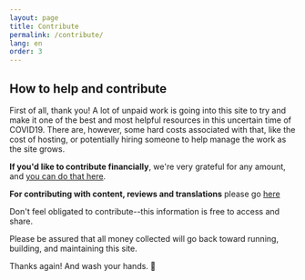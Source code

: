 ```yaml
---
layout: page
title: Contribute
permalink: /contribute/
lang: en
order: 3
---
```


## How to help and contribute

First of all, thank you! A lot of unpaid work is going into this site to try and make it one of the best and most helpful resources in this
uncertain time of COVID19. There are, however, some hard costs associated with that, like the cost of hosting, or potentially hiring
someone to help manage the work as the site grows.

**If you'd like to contribute financially**, we're very grateful for any amount, and [you can do that here](https://opencollective.com/flattenthecurve).

**For contributing with content, reviews and translations** please go [here](https://github.com/flattenthecurve/guide/blob/master/CONTRIBUTING.md)

Don't feel obligated to contribute--this information is free to access and share.

Please be assured that all money collected will go back toward running, building, and maintaining this site.

Thanks again! And wash your hands. 🙂
